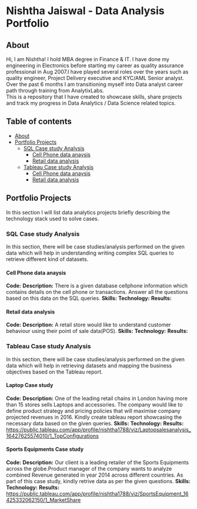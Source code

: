# Nishtha Jaiswal - Data Analysis Portfolio

## About

Hi, I am Nishtha! I hold MBA degree in Finance & IT. I have done my engineering in Electronics before starting my career as quality assurance professional in Aug 2007.I have played several roles over the years such as quality engineer, Project Delivery executive and KYC/AML Senior analyst.
Over the past 6 months I am transitioning myself into Data analyst career path through training from AnalytixLabs.
<br>
This is a repository that I have created to showcase skills, share projects and track my progress in Data Analytics / Data Science related topics.
<br>

## Table of contents
- [About](#about)
- [Portfolio Projects](#portfolio-projects)
	+ [SQL Case study Analysis](#sql-case-study-analysis)
		+ [Cell Phone data anaysis](#cell-phone-analysis)
		+ [Retail data analysis](#retail-data-analysis)
	+ [Tableau Case study Analysis](#tableau-case-study-analysis)
		+ [Cell Phone data anaysis](#cell-phone-analysis)
		+ [Retail data analysis](#retail-data-analysis)
	


## Portfolio Projects
In this section I will list data analytics projects briefly describing the technology stack used to solve cases.

### SQL Case study Analysis
In this section, there will be case studies/analysis performed on the given data which will help in understanding writing complex SQL queries to retrieve different kind of datasets.

#### Cell Phone data anaysis 
**Code:**
**Description:** There is a given database cellphone information which contains  details on the cell phone or transactions. Answer all the questions based on this data on the SQL queries.
**Skills:**
**Technology:**
**Results:** 

#### Retail data analysis 
**Code:**
**Description:** A retail store would like to understand customer behaviour  using their point of sale data(POS).
**Skills:**
**Technology:**
**Results:** 

### Tableau Case study Analysis
In this section, there will be case studies/analysis performed on the given data which will help in retrieving datasets and mapping the business objectives based on the Tableau report.

#### Laptop Case study 
**Code:**
**Description:** One of the leading retail chains in London having more than 15 stores sells Laptops and accessories. The company would like to define product strategy and pricing policies that will maximise company projected revenues in 2016. Kindly create tableau report showcasing the necessary data based on the given queries.
**Skills:**
**Technology:**
**Results:**  https://public.tableau.com/app/profile/nishtha1788/viz/Laptopsalesanalysis_16427625574010/1_TopConfigurations


#### Sports Equipments Case study 
**Code:** 
**Description:** Our client is a leading retailer of the Sports Equipments across the globe.Product manager of the company wants to analyze combined Revenue generated in year 2014 across different countries. As part of this case study, kindly retrive data as per the given questions.
**Skills:**
**Technology:**
**Results:** https://public.tableau.com/app/profile/nishtha1788/viz/SportsEquipment_16425332062150/1_MarketShare
